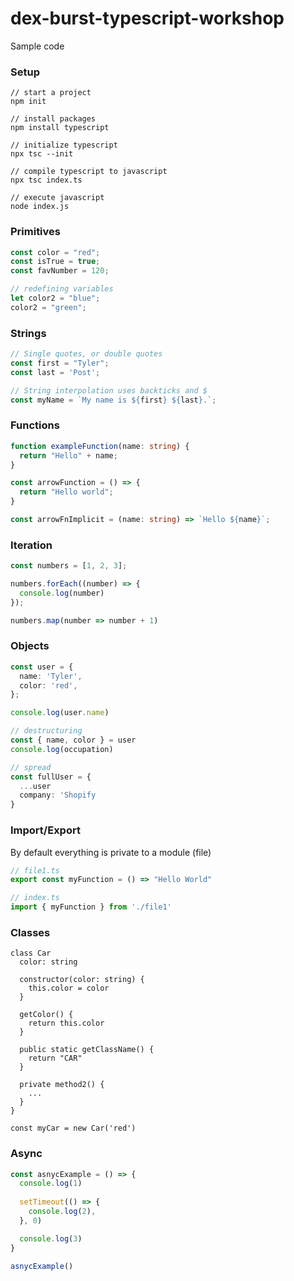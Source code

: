 # dex-burst-typescript-workshop

Sample code

### Setup
```node
// start a project
npm init

// install packages
npm install typescript

// initialize typescript
npx tsc --init

// compile typescript to javascript
npx tsc index.ts

// execute javascript
node index.js
```


### Primitives

```ts
const color = "red";
const isTrue = true;
const favNumber = 120;

// redefining variables
let color2 = "blue";
color2 = "green";
```


### Strings
```ts
// Single quotes, or double quotes
const first = "Tyler";
const last = 'Post';

// String interpolation uses backticks and $
const myName = `My name is ${first} ${last}.`;
```

### Functions
```ts
function exampleFunction(name: string) {
  return "Hello" + name;
}

const arrowFunction = () => {
  return "Hello world";
}

const arrowFnImplicit = (name: string) => `Hello ${name}`;
```


### Iteration
```ts
const numbers = [1, 2, 3];

numbers.forEach((number) => {
  console.log(number)
});

numbers.map(number => number + 1)
```


### Objects
```ts
const user = {
  name: 'Tyler',
  color: 'red',
};

console.log(user.name)

// destructuring
const { name, color } = user
console.log(occupation)

// spread
const fullUser = {
  ...user
  company: 'Shopify
}
```


### Import/Export

By default everything is private to a module (file)
```ts
// file1.ts
export const myFunction = () => "Hello World"
```

```ts
// index.ts
import { myFunction } from './file1'
```

### Classes

```
class Car
  color: string
  
  constructor(color: string) {
    this.color = color
  }
  
  getColor() {
    return this.color
  }
  
  public static getClassName() {
    return "CAR"
  }
  
  private method2() {
    ...
  }
}

const myCar = new Car('red')
```




### Async

```ts
const asnycExample = () => {
  console.log(1)
  
  setTimeout(() => {
    console.log(2),
  }, 0)

  console.log(3)
}

asnycExample()
```


